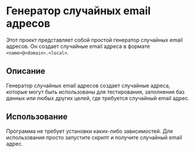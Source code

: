 # Генератор случайных email адресов

Этот проект представляет собой простой генератор случайных email адресов. Он создает случайные email адреса в формате `<name>@<domain>.<local>`.

## Описание

Генератор случайных email адресов создает случайные адреса, которые могут быть использованы для тестирования, заполнения баз данных или любых других целей, где требуется случайный email адрес.

## Использование

Программа не требует установки каких-либо зависимостей. Для использования просто запустите скрипт и получите случайный email адрес.
